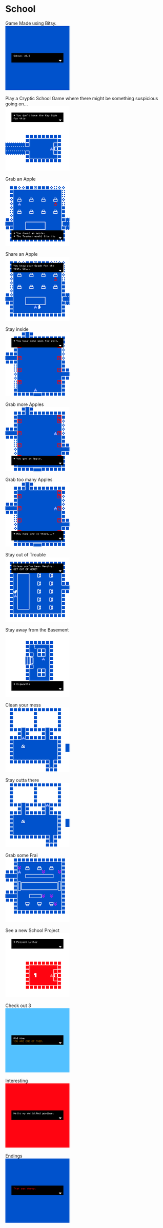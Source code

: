 # School
Game Made using Bitsy.
<br>
<img src="./readme/v0.3/title.gif" width="200">

Play a Cryptic School Game where there might be something suspicious going on...
<br>
<img src="./readme/v0.3/cryptic.gif" width="200">

Grab an Apple
<br>
<img src="./readme/v0.3/app.gif" width="200">

Share an Apple
<br>
<img src="./readme/v0.3/shareApp.gif" width="200">

Stay inside
<br>
<img src="./readme/v0.3/trapped.gif" width="200">

Grab more Apples
<br>
<img src="./readme/v0.3/moreapples.gif" width="200">

Grab too many Apples
<br>
<img src="./readme/v0.3/howmanyapples.gif" width="200">

Stay out of Trouble
<br>
<img src="./readme/v0.3/detention.gif" width="200">

Stay away from the Basement
<br>
<img src="./readme/v0.3/cig.gif" width="200">

Clean your mess
<br>
<img src="./readme/v0.3/boysBR.gif" width="200">

Stay outta there
<br>
<img src="./readme/v0.3/girlsBR.gif" width="200">

Grab some Frai
<br>
<img src="./readme/v0.3/frai.gif" width="200">

See a new School Project
<br>
<img src="./readme/v0.3/newProj.gif" width="200">

Check out
3
<br>
<img src="./readme/v0.3/ending1.gif" width="200">

Interesting
<br>
<img src="./readme/v0.3/ending2.gif" width="200">

Endings<br>
<img src="./readme/v0.3/ending3.gif" width="200">

